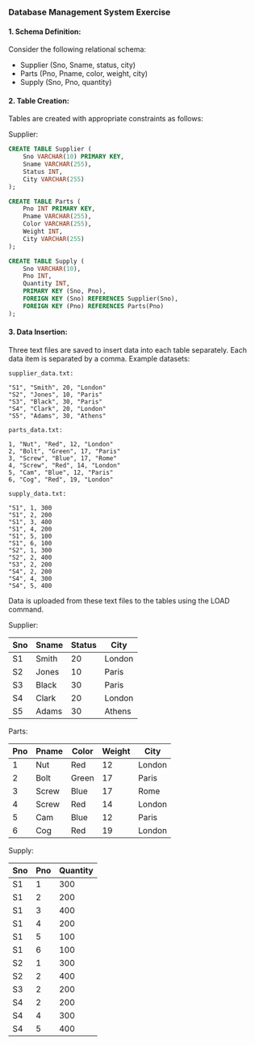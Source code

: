 ### Database Management System Exercise

#### 1. Schema Definition:

Consider the following relational schema:

- Supplier (Sno, Sname, status, city)
- Parts (Pno, Pname, color, weight, city)
- Supply (Sno, Pno, quantity)

#### 2. Table Creation:

Tables are created with appropriate constraints as follows:

Supplier:
```sql
CREATE TABLE Supplier (
    Sno VARCHAR(10) PRIMARY KEY,
    Sname VARCHAR(255),
    Status INT,
    City VARCHAR(255)
);

CREATE TABLE Parts (
    Pno INT PRIMARY KEY,
    Pname VARCHAR(255),
    Color VARCHAR(255),
    Weight INT,
    City VARCHAR(255)
);

CREATE TABLE Supply (
    Sno VARCHAR(10),
    Pno INT,
    Quantity INT,
    PRIMARY KEY (Sno, Pno),
    FOREIGN KEY (Sno) REFERENCES Supplier(Sno),
    FOREIGN KEY (Pno) REFERENCES Parts(Pno)
);

```
#### 3. Data Insertion:
Three text files are saved to insert data into each table separately. Each data item is separated by a comma. Example datasets:

`supplier_data.txt:`
```
"S1", "Smith", 20, "London"
"S2", "Jones", 10, "Paris"
"S3", "Black", 30, "Paris"
"S4", "Clark", 20, "London"
"S5", "Adams", 30, "Athens"
```

`parts_data.txt:`
```
1, "Nut", "Red", 12, "London"
2, "Bolt", "Green", 17, "Paris"
3, "Screw", "Blue", 17, "Rome"
4, "Screw", "Red", 14, "London"
5, "Cam", "Blue", 12, "Paris"
6, "Cog", "Red", 19, "London"
```

`supply_data.txt:`
```
"S1", 1, 300
"S1", 2, 200
"S1", 3, 400
"S1", 4, 200
"S1", 5, 100
"S1", 6, 100
"S2", 1, 300
"S2", 2, 400
"S3", 2, 200
"S4", 2, 200
"S4", 4, 300
"S4", 5, 400
```

Data is uploaded from these text files to the tables using the LOAD command.

Supplier:

| Sno | Sname | Status | City    |
|-----|-------|--------|---------|
| S1  | Smith | 20     | London  |
| S2  | Jones | 10     | Paris   |
| S3  | Black | 30     | Paris   |
| S4  | Clark | 20     | London  |
| S5  | Adams | 30     | Athens  |

Parts:

| Pno | Pname | Color | Weight | City    |
|-----|-------|-------|--------|---------|
| 1   | Nut   | Red   | 12     | London  |
| 2   | Bolt  | Green | 17     | Paris   |
| 3   | Screw | Blue  | 17     | Rome    |
| 4   | Screw | Red   | 14     | London  |
| 5   | Cam   | Blue  | 12     | Paris   |
| 6   | Cog   | Red   | 19     | London  |

Supply:

| Sno | Pno | Quantity |
|-----|-----|----------|
| S1  | 1   | 300      |
| S1  | 2   | 200      |
| S1  | 3   | 400      |
| S1  | 4   | 200      |
| S1  | 5   | 100      |
| S1  | 6   | 100      |
| S2  | 1   | 300      |
| S2  | 2   | 400      |
| S3  | 2   | 200      |
| S4  | 2   | 200      |
| S4  | 4   | 300      |
| S4  | 5   | 400      |

